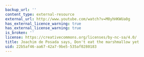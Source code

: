 ```yaml
---
backup_url: ''
content_type: external-resource
external_url: http://www.youtube.com/watch?v=M0yhHKWUa0g
has_external_licence_warning: true
has_external_license_warning: true
is_broken: ''
license: https://creativecommons.org/licenses/by-nc-sa/4.0/
title: Joachim de Posada says, Don't eat the marshmallow yet
uid: 22b5af46-aa67-42a7-9be5-535af0280183
---
```

